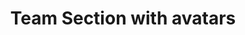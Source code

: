 ---
title: Team Section with avatars
category: Marketing
paid: true
isActive: true
ltr: {"vue":{"vueTail":[],"vueCss":[]},"react":{"jsxTail":[{"label":"App.jsx","code":"export default () => {\n\n    const team = [\n        {\n            avatar: \"https://images.unsplash.com/photo-1511485977113-f34c92461ad9?ixlib=rb-1.2.1&q=80&fm=jpg&crop=faces&fit=crop&h=200&w=200&ixid=eyJhcHBfaWQiOjE3Nzg0fQ\",\n            name: \"Martiana dialan\",\n            title: \"Product designer\",\n            linkedin: \"javascript:void(0)\",\n            twitter: \"javascript:void(0)\",\n        },\n        {\n            avatar: \"https://api.uifaces.co/our-content/donated/xZ4wg2Xj.jpg\",\n            name: \"Micheal colorand\",\n            title: \"Software engineer\",\n            linkedin: \"javascript:void(0)\",\n            twitter: \"javascript:void(0)\",\n        },\n        {\n            avatar: \"https://randomuser.me/api/portraits/women/79.jpg\",\n            name: \"Brown Luis\",\n            title: \"Full stack engineer\",\n            linkedin: \"javascript:void(0)\",\n            twitter: \"javascript:void(0)\",\n        },\n        {\n            avatar: \"https://randomuser.me/api/portraits/women/63.jpg\",\n            name: \"Lysa sandiago\",\n            title: \"Head of designers\",\n            linkedin: \"javascript:void(0)\",\n            twitter: \"javascript:void(0)\",\n        },\n        {\n            avatar: \"https://randomuser.me/api/portraits/men/86.jpg\",\n            name: \"Daniel martin\",\n            title: \"Product designer\",\n            linkedin: \"javascript:void(0)\",\n            twitter: \"javascript:void(0)\",\n        },\n        {\n            avatar: \"https://randomuser.me/api/portraits/men/46.jpg\",\n            name: \"Vicky tanson\",\n            title: \"Product manager\",\n            linkedin: \"javascript:void(0)\",\n            twitter: \"javascript:void(0)\",\n        },\n    ]\n\n    return (\n        <section className=\"py-14\">\n            <div className=\"max-w-screen-xl mx-auto px-4 md:px-8\">\n                <div className=\"max-w-xl\">\n                    <h3 className=\"text-gray-800 text-3xl font-semibold sm:text-4xl\">\n                        Meet our team\n                    </h3>\n                    <p className=\"text-gray-600 mt-3\">\n                        Lorem Ipsum is simply dummy text of the printing and typesetting industry.Lorem Ipsum has been the industry's standard dummy.\n                    </p>\n                </div>\n                <div className=\"mt-12\">\n                    <ul className=\"grid gap-8 sm:grid-cols-2 lg:grid-cols-3\">\n                        {\n                            team.map((item, idx) => (\n                                <li key={idx} className=\"flex gap-4 items-center\">\n                                    <div className=\"flex-none w-24 h-24\">\n                                        <img\n                                            src={item.avatar}\n                                            className=\"w-full h-full rounded-full\"\n                                            alt=\"\"\n                                        />\n                                    </div>\n                                    <div>\n                                        <h4 className=\"text-gray-700 font-semibold sm:text-lg\">{item.name}</h4>\n                                        <p className=\"text-indigo-600\">{item.title}</p>\n                                        <div className=\"mt-3 flex gap-4 text-gray-400\">\n                                            <a href={item.twitter}>\n                                                <svg className=\"w-5 h-5 duration-150 hover:text-gray-500\" fill=\"currentColor\" viewBox=\"0 0 48 48\"><g clip-path=\"url(#clip0_17_80)\"><path fill=\"currentColor\" d=\"M15.1 43.5c18.11 0 28.017-15.006 28.017-28.016 0-.422-.01-.853-.029-1.275A19.998 19.998 0 0048 9.11c-1.795.798-3.7 1.32-5.652 1.546a9.9 9.9 0 004.33-5.445 19.794 19.794 0 01-6.251 2.39 9.86 9.86 0 00-16.788 8.979A27.97 27.97 0 013.346 6.299 9.859 9.859 0 006.393 19.44a9.86 9.86 0 01-4.462-1.228v.122a9.844 9.844 0 007.901 9.656 9.788 9.788 0 01-4.442.169 9.867 9.867 0 009.195 6.843A19.75 19.75 0 010 39.078 27.937 27.937 0 0015.1 43.5z\" /></g><defs><clipPath id=\"clip0_17_80\"><path fill=\"currentColor\" d=\"M0 0h48v48H0z\" /></clipPath></defs></svg>\n                                            </a>\n                                            <a href={item.linkedin}>\n                                                <svg className=\"w-5 h-5 duration-150 hover:text-gray-500\" fill=\"none\" viewBox=\"0 0 48 48\"><g clip-path=\"url(#clip0_17_68)\"><path fill=\"currentColor\" d=\"M44.447 0H3.544C1.584 0 0 1.547 0 3.46V44.53C0 46.444 1.584 48 3.544 48h40.903C46.407 48 48 46.444 48 44.54V3.46C48 1.546 46.406 0 44.447 0zM14.24 40.903H7.116V17.991h7.125v22.912zM10.678 14.87a4.127 4.127 0 01-4.134-4.125 4.127 4.127 0 014.134-4.125 4.125 4.125 0 010 8.25zm30.225 26.034h-7.115V29.766c0-2.653-.047-6.075-3.704-6.075-3.703 0-4.265 2.896-4.265 5.887v11.325h-7.107V17.991h6.826v3.13h.093c.947-1.8 3.272-3.702 6.731-3.702 7.21 0 8.541 4.744 8.541 10.912v12.572z\" /></g><defs><clipPath id=\"clip0_17_68\"><path fill=\"currentColor\" d=\"M0 0h48v48H0z\" /></clipPath></defs></svg>\n                                            </a>\n                                        </div>\n                                    </div>\n                                </li>\n                            ))\n                        }\n                    </ul>\n                </div>\n            </div>\n        </section>\n    )\n}"}],"jsxCss":[]},"preview":"function App() {\n  const team = [{\n    avatar: \"https://images.unsplash.com/photo-1511485977113-f34c92461ad9?ixlib=rb-1.2.1&q=80&fm=jpg&crop=faces&fit=crop&h=200&w=200&ixid=eyJhcHBfaWQiOjE3Nzg0fQ\",\n    name: \"Martiana dialan\",\n    title: \"Product designer\",\n    linkedin: \"javascript:void(0)\",\n    twitter: \"javascript:void(0)\"\n  }, {\n    avatar: \"https://api.uifaces.co/our-content/donated/xZ4wg2Xj.jpg\",\n    name: \"Micheal colorand\",\n    title: \"Software engineer\",\n    linkedin: \"javascript:void(0)\",\n    twitter: \"javascript:void(0)\"\n  }, {\n    avatar: \"https://randomuser.me/api/portraits/women/79.jpg\",\n    name: \"Brown Luis\",\n    title: \"Full stack engineer\",\n    linkedin: \"javascript:void(0)\",\n    twitter: \"javascript:void(0)\"\n  }, {\n    avatar: \"https://randomuser.me/api/portraits/women/63.jpg\",\n    name: \"Lysa sandiago\",\n    title: \"Head of designers\",\n    linkedin: \"javascript:void(0)\",\n    twitter: \"javascript:void(0)\"\n  }, {\n    avatar: \"https://randomuser.me/api/portraits/men/86.jpg\",\n    name: \"Daniel martin\",\n    title: \"Product designer\",\n    linkedin: \"javascript:void(0)\",\n    twitter: \"javascript:void(0)\"\n  }, {\n    avatar: \"https://randomuser.me/api/portraits/men/46.jpg\",\n    name: \"Vicky tanson\",\n    title: \"Product manager\",\n    linkedin: \"javascript:void(0)\",\n    twitter: \"javascript:void(0)\"\n  }];\n  return /*#__PURE__*/React.createElement(\"section\", {\n    className: \"py-14\"\n  }, /*#__PURE__*/React.createElement(\"div\", {\n    className: \"max-w-screen-xl mx-auto px-4 md:px-8\"\n  }, /*#__PURE__*/React.createElement(\"div\", {\n    className: \"max-w-xl\"\n  }, /*#__PURE__*/React.createElement(\"h3\", {\n    className: \"text-gray-800 text-3xl font-semibold sm:text-4xl\"\n  }, \"Meet our team\"), /*#__PURE__*/React.createElement(\"p\", {\n    className: \"text-gray-600 mt-3\"\n  }, \"Lorem Ipsum is simply dummy text of the printing and typesetting industry.Lorem Ipsum has been the industry's standard dummy.\")), /*#__PURE__*/React.createElement(\"div\", {\n    className: \"mt-12\"\n  }, /*#__PURE__*/React.createElement(\"ul\", {\n    className: \"grid gap-8 sm:grid-cols-2 lg:grid-cols-3\"\n  }, team.map((item, idx) => /*#__PURE__*/React.createElement(\"li\", {\n    key: idx,\n    className: \"flex gap-4 items-center\"\n  }, /*#__PURE__*/React.createElement(\"div\", {\n    className: \"flex-none w-24 h-24\"\n  }, /*#__PURE__*/React.createElement(\"img\", {\n    src: item.avatar,\n    className: \"w-full h-full rounded-full\",\n    alt: \"\"\n  })), /*#__PURE__*/React.createElement(\"div\", null, /*#__PURE__*/React.createElement(\"h4\", {\n    className: \"text-gray-700 font-semibold sm:text-lg\"\n  }, item.name), /*#__PURE__*/React.createElement(\"p\", {\n    className: \"text-indigo-600\"\n  }, item.title), /*#__PURE__*/React.createElement(\"div\", {\n    className: \"mt-3 flex gap-4 text-gray-400\"\n  }, /*#__PURE__*/React.createElement(\"a\", {\n    href: item.twitter\n  }, /*#__PURE__*/React.createElement(\"svg\", {\n    className: \"w-5 h-5 duration-150 hover:text-gray-500\",\n    fill: \"currentColor\",\n    viewBox: \"0 0 48 48\"\n  }, /*#__PURE__*/React.createElement(\"g\", {\n    \"clip-path\": \"url(#clip0_17_80)\"\n  }, /*#__PURE__*/React.createElement(\"path\", {\n    fill: \"currentColor\",\n    d: \"M15.1 43.5c18.11 0 28.017-15.006 28.017-28.016 0-.422-.01-.853-.029-1.275A19.998 19.998 0 0048 9.11c-1.795.798-3.7 1.32-5.652 1.546a9.9 9.9 0 004.33-5.445 19.794 19.794 0 01-6.251 2.39 9.86 9.86 0 00-16.788 8.979A27.97 27.97 0 013.346 6.299 9.859 9.859 0 006.393 19.44a9.86 9.86 0 01-4.462-1.228v.122a9.844 9.844 0 007.901 9.656 9.788 9.788 0 01-4.442.169 9.867 9.867 0 009.195 6.843A19.75 19.75 0 010 39.078 27.937 27.937 0 0015.1 43.5z\"\n  })), /*#__PURE__*/React.createElement(\"defs\", null, /*#__PURE__*/React.createElement(\"clipPath\", {\n    id: \"clip0_17_80\"\n  }, /*#__PURE__*/React.createElement(\"path\", {\n    fill: \"currentColor\",\n    d: \"M0 0h48v48H0z\"\n  }))))), /*#__PURE__*/React.createElement(\"a\", {\n    href: item.linkedin\n  }, /*#__PURE__*/React.createElement(\"svg\", {\n    className: \"w-5 h-5 duration-150 hover:text-gray-500\",\n    fill: \"none\",\n    viewBox: \"0 0 48 48\"\n  }, /*#__PURE__*/React.createElement(\"g\", {\n    \"clip-path\": \"url(#clip0_17_68)\"\n  }, /*#__PURE__*/React.createElement(\"path\", {\n    fill: \"currentColor\",\n    d: \"M44.447 0H3.544C1.584 0 0 1.547 0 3.46V44.53C0 46.444 1.584 48 3.544 48h40.903C46.407 48 48 46.444 48 44.54V3.46C48 1.546 46.406 0 44.447 0zM14.24 40.903H7.116V17.991h7.125v22.912zM10.678 14.87a4.127 4.127 0 01-4.134-4.125 4.127 4.127 0 014.134-4.125 4.125 4.125 0 010 8.25zm30.225 26.034h-7.115V29.766c0-2.653-.047-6.075-3.704-6.075-3.703 0-4.265 2.896-4.265 5.887v11.325h-7.107V17.991h6.826v3.13h.093c.947-1.8 3.272-3.702 6.731-3.702 7.21 0 8.541 4.744 8.541 10.912v12.572z\"\n  })), /*#__PURE__*/React.createElement(\"defs\", null, /*#__PURE__*/React.createElement(\"clipPath\", {\n    id: \"clip0_17_68\"\n  }, /*#__PURE__*/React.createElement(\"path\", {\n    fill: \"currentColor\",\n    d: \"M0 0h48v48H0z\"\n  })))))))))))));\n}"}
rtl: {"react":{"jsxCss":[],"jsxTail":[{"label":"App.jsx","code":"export default () => {\n\n    const team = [\n        {\n            avatar: \"https://images.unsplash.com/photo-1511485977113-f34c92461ad9?ixlib=rb-1.2.1&q=80&fm=jpg&crop=faces&fit=crop&h=200&w=200&ixid=eyJhcHBfaWQiOjE3Nzg0fQ\",\n            name: \"مارتيانا ديالان\",\n            title: \"مصمم المنتج\",\n            linkedin: \"javascript:void(0)\",\n            twitter: \"javascript:void(0)\"\n        },\n        {\n            avatar: \"https://api.uifaces.co/our-content/donated/xZ4wg2Xj.jpg\",\n            name: \"ميشيل كولوراند\",\n            title: \"مهندس برمجيات\",\n            linkedin: \"javascript:void(0)\",\n            twitter: \"javascript:void(0)\"\n        },\n        {\n            avatar: \"https://randomuser.me/api/portraits/women/79.jpg\",\n            name: \"براون لويس\",\n            title: \"مهندس Full stack\",\n            linkedin: \"javascript:void(0)\",\n            twitter: \"javascript:void(0)\"\n        },\n        {\n            avatar: \"https://randomuser.me/api/portraits/women/63.jpg\",\n            name: \"ليسا ساندياجو\",\n            title: \"رئيس المصممين\",\n            linkedin: \"javascript:void(0)\",\n            twitter: \"javascript:void(0)\"\n        },\n        {\n            avatar: \"https://randomuser.me/api/portraits/men/86.jpg\",\n            name: \"دانيال مارتن\",\n            title: \"مصمم المنتج\",\n            linkedin: \"javascript:void(0)\",\n            twitter: \"javascript:void(0)\"\n        },\n        {\n            avatar: \"https://randomuser.me/api/portraits/men/46.jpg\",\n            name: \"فيكي تانسون\",\n            title: \"مدير الإنتاج\",\n            linkedin: \"javascript:void(0)\",\n            twitter: \"javascript:void(0)\"\n        },\n    ]\n\n    return (\n        <section className=\"py-14\">\n            <div className=\"max-w-screen-xl mx-auto px-4 md:px-8\">\n                <div className=\"max-w-xl\">\n                    <h3 className=\"text-gray-800 text-3xl font-semibold sm:text-4xl\">\n                        التق بفريقنا\n                    </h3>\n                    <p className=\"text-gray-600 mt-3\">\n                        لوريم إيبسوم هو ببساطة نص شكلي في صناعة الطباعة والتنضيد.\n                    </p>\n                </div>\n                <div className=\"mt-12\">\n                    <ul className=\"grid gap-8 sm:grid-cols-2 lg:grid-cols-3\">\n                        {\n                            team.map((item, idx) => (\n                                <li key={idx} className=\"flex gap-4 items-center\">\n                                    <div className=\"flex-none w-24 h-24\">\n                                        <img\n                                            src={item.avatar}\n                                            className=\"w-full h-full rounded-full\"\n                                            alt=\"\"\n                                        />\n                                    </div>\n                                    <div>\n                                        <h4 className=\"text-gray-700 font-semibold sm:text-lg\">{item.name}</h4>\n                                        <p className=\"text-indigo-600\">{item.title}</p>\n                                        <div className=\"mt-3 flex gap-4 text-gray-400\">\n                                            <a href={item.twitter}>\n                                                <svg className=\"w-5 h-5 duration-150 hover:text-gray-500\" fill=\"currentColor\" viewBox=\"0 0 48 48\"><g clip-path=\"url(#clip0_17_80)\"><path fill=\"currentColor\" d=\"M15.1 43.5c18.11 0 28.017-15.006 28.017-28.016 0-.422-.01-.853-.029-1.275A19.998 19.998 0 0048 9.11c-1.795.798-3.7 1.32-5.652 1.546a9.9 9.9 0 004.33-5.445 19.794 19.794 0 01-6.251 2.39 9.86 9.86 0 00-16.788 8.979A27.97 27.97 0 013.346 6.299 9.859 9.859 0 006.393 19.44a9.86 9.86 0 01-4.462-1.228v.122a9.844 9.844 0 007.901 9.656 9.788 9.788 0 01-4.442.169 9.867 9.867 0 009.195 6.843A19.75 19.75 0 010 39.078 27.937 27.937 0 0015.1 43.5z\" /></g><defs><clipPath id=\"clip0_17_80\"><path fill=\"currentColor\" d=\"M0 0h48v48H0z\" /></clipPath></defs></svg>\n                                            </a>\n                                            <a href={item.linkedin}>\n                                                <svg className=\"w-5 h-5 duration-150 hover:text-gray-500\" fill=\"none\" viewBox=\"0 0 48 48\"><g clip-path=\"url(#clip0_17_68)\"><path fill=\"currentColor\" d=\"M44.447 0H3.544C1.584 0 0 1.547 0 3.46V44.53C0 46.444 1.584 48 3.544 48h40.903C46.407 48 48 46.444 48 44.54V3.46C48 1.546 46.406 0 44.447 0zM14.24 40.903H7.116V17.991h7.125v22.912zM10.678 14.87a4.127 4.127 0 01-4.134-4.125 4.127 4.127 0 014.134-4.125 4.125 4.125 0 010 8.25zm30.225 26.034h-7.115V29.766c0-2.653-.047-6.075-3.704-6.075-3.703 0-4.265 2.896-4.265 5.887v11.325h-7.107V17.991h6.826v3.13h.093c.947-1.8 3.272-3.702 6.731-3.702 7.21 0 8.541 4.744 8.541 10.912v12.572z\" /></g><defs><clipPath id=\"clip0_17_68\"><path fill=\"currentColor\" d=\"M0 0h48v48H0z\" /></clipPath></defs></svg>\n                                            </a>\n                                        </div>\n                                    </div>\n                                </li>\n                            ))\n                        }\n                    </ul>\n                </div>\n            </div>\n        </section>\n    )\n}"}]},"vue":{"vueCss":[],"vueTail":[]},"preview":"function App() {\n  const team = [{\n    avatar: \"https://images.unsplash.com/photo-1511485977113-f34c92461ad9?ixlib=rb-1.2.1&q=80&fm=jpg&crop=faces&fit=crop&h=200&w=200&ixid=eyJhcHBfaWQiOjE3Nzg0fQ\",\n    name: \"مارتيانا ديالان\",\n    title: \"مصمم المنتج\",\n    linkedin: \"javascript:void(0)\",\n    twitter: \"javascript:void(0)\"\n  }, {\n    avatar: \"https://api.uifaces.co/our-content/donated/xZ4wg2Xj.jpg\",\n    name: \"ميشيل كولوراند\",\n    title: \"مهندس برمجيات\",\n    linkedin: \"javascript:void(0)\",\n    twitter: \"javascript:void(0)\"\n  }, {\n    avatar: \"https://randomuser.me/api/portraits/women/79.jpg\",\n    name: \"براون لويس\",\n    title: \"مهندس Full stack\",\n    linkedin: \"javascript:void(0)\",\n    twitter: \"javascript:void(0)\"\n  }, {\n    avatar: \"https://randomuser.me/api/portraits/women/63.jpg\",\n    name: \"ليسا ساندياجو\",\n    title: \"رئيس المصممين\",\n    linkedin: \"javascript:void(0)\",\n    twitter: \"javascript:void(0)\"\n  }, {\n    avatar: \"https://randomuser.me/api/portraits/men/86.jpg\",\n    name: \"دانيال مارتن\",\n    title: \"مصمم المنتج\",\n    linkedin: \"javascript:void(0)\",\n    twitter: \"javascript:void(0)\"\n  }, {\n    avatar: \"https://randomuser.me/api/portraits/men/46.jpg\",\n    name: \"فيكي تانسون\",\n    title: \"مدير الإنتاج\",\n    linkedin: \"javascript:void(0)\",\n    twitter: \"javascript:void(0)\"\n  }];\n  return /*#__PURE__*/React.createElement(\"section\", {\n    className: \"py-14\"\n  }, /*#__PURE__*/React.createElement(\"div\", {\n    className: \"max-w-screen-xl mx-auto px-4 md:px-8\"\n  }, /*#__PURE__*/React.createElement(\"div\", {\n    className: \"max-w-xl\"\n  }, /*#__PURE__*/React.createElement(\"h3\", {\n    className: \"text-gray-800 text-3xl font-semibold sm:text-4xl\"\n  }, \"\\u0627\\u0644\\u062A\\u0642 \\u0628\\u0641\\u0631\\u064A\\u0642\\u0646\\u0627\"), /*#__PURE__*/React.createElement(\"p\", {\n    className: \"text-gray-600 mt-3\"\n  }, \"\\u0644\\u0648\\u0631\\u064A\\u0645 \\u0625\\u064A\\u0628\\u0633\\u0648\\u0645 \\u0647\\u0648 \\u0628\\u0628\\u0633\\u0627\\u0637\\u0629 \\u0646\\u0635 \\u0634\\u0643\\u0644\\u064A \\u0641\\u064A \\u0635\\u0646\\u0627\\u0639\\u0629 \\u0627\\u0644\\u0637\\u0628\\u0627\\u0639\\u0629 \\u0648\\u0627\\u0644\\u062A\\u0646\\u0636\\u064A\\u062F.\")), /*#__PURE__*/React.createElement(\"div\", {\n    className: \"mt-12\"\n  }, /*#__PURE__*/React.createElement(\"ul\", {\n    className: \"grid gap-8 sm:grid-cols-2 lg:grid-cols-3\"\n  }, team.map((item, idx) => /*#__PURE__*/React.createElement(\"li\", {\n    key: idx,\n    className: \"flex gap-4 items-center\"\n  }, /*#__PURE__*/React.createElement(\"div\", {\n    className: \"flex-none w-24 h-24\"\n  }, /*#__PURE__*/React.createElement(\"img\", {\n    src: item.avatar,\n    className: \"w-full h-full rounded-full\",\n    alt: \"\"\n  })), /*#__PURE__*/React.createElement(\"div\", null, /*#__PURE__*/React.createElement(\"h4\", {\n    className: \"text-gray-700 font-semibold sm:text-lg\"\n  }, item.name), /*#__PURE__*/React.createElement(\"p\", {\n    className: \"text-indigo-600\"\n  }, item.title), /*#__PURE__*/React.createElement(\"div\", {\n    className: \"mt-3 flex gap-4 text-gray-400\"\n  }, /*#__PURE__*/React.createElement(\"a\", {\n    href: item.twitter\n  }, /*#__PURE__*/React.createElement(\"svg\", {\n    className: \"w-5 h-5 duration-150 hover:text-gray-500\",\n    fill: \"currentColor\",\n    viewBox: \"0 0 48 48\"\n  }, /*#__PURE__*/React.createElement(\"g\", {\n    \"clip-path\": \"url(#clip0_17_80)\"\n  }, /*#__PURE__*/React.createElement(\"path\", {\n    fill: \"currentColor\",\n    d: \"M15.1 43.5c18.11 0 28.017-15.006 28.017-28.016 0-.422-.01-.853-.029-1.275A19.998 19.998 0 0048 9.11c-1.795.798-3.7 1.32-5.652 1.546a9.9 9.9 0 004.33-5.445 19.794 19.794 0 01-6.251 2.39 9.86 9.86 0 00-16.788 8.979A27.97 27.97 0 013.346 6.299 9.859 9.859 0 006.393 19.44a9.86 9.86 0 01-4.462-1.228v.122a9.844 9.844 0 007.901 9.656 9.788 9.788 0 01-4.442.169 9.867 9.867 0 009.195 6.843A19.75 19.75 0 010 39.078 27.937 27.937 0 0015.1 43.5z\"\n  })), /*#__PURE__*/React.createElement(\"defs\", null, /*#__PURE__*/React.createElement(\"clipPath\", {\n    id: \"clip0_17_80\"\n  }, /*#__PURE__*/React.createElement(\"path\", {\n    fill: \"currentColor\",\n    d: \"M0 0h48v48H0z\"\n  }))))), /*#__PURE__*/React.createElement(\"a\", {\n    href: item.linkedin\n  }, /*#__PURE__*/React.createElement(\"svg\", {\n    className: \"w-5 h-5 duration-150 hover:text-gray-500\",\n    fill: \"none\",\n    viewBox: \"0 0 48 48\"\n  }, /*#__PURE__*/React.createElement(\"g\", {\n    \"clip-path\": \"url(#clip0_17_68)\"\n  }, /*#__PURE__*/React.createElement(\"path\", {\n    fill: \"currentColor\",\n    d: \"M44.447 0H3.544C1.584 0 0 1.547 0 3.46V44.53C0 46.444 1.584 48 3.544 48h40.903C46.407 48 48 46.444 48 44.54V3.46C48 1.546 46.406 0 44.447 0zM14.24 40.903H7.116V17.991h7.125v22.912zM10.678 14.87a4.127 4.127 0 01-4.134-4.125 4.127 4.127 0 014.134-4.125 4.125 4.125 0 010 8.25zm30.225 26.034h-7.115V29.766c0-2.653-.047-6.075-3.704-6.075-3.703 0-4.265 2.896-4.265 5.887v11.325h-7.107V17.991h6.826v3.13h.093c.947-1.8 3.272-3.702 6.731-3.702 7.21 0 8.541 4.744 8.541 10.912v12.572z\"\n  })), /*#__PURE__*/React.createElement(\"defs\", null, /*#__PURE__*/React.createElement(\"clipPath\", {\n    id: \"clip0_17_68\"\n  }, /*#__PURE__*/React.createElement(\"path\", {\n    fill: \"currentColor\",\n    d: \"M0 0h48v48H0z\"\n  })))))))))))));\n}"}
slug: /team-sections
id: 63bde9bd-6286-4236-884f-5097f1bf7638
created_at: 1670764619705
---